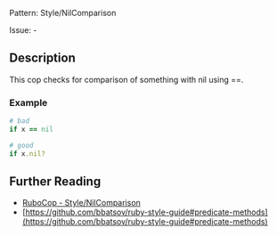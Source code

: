 Pattern: Style/NilComparison

Issue: -

## Description

This cop checks for comparison of something with nil using ==.

### Example

```ruby
# bad
if x == nil

# good
if x.nil?
```

## Further Reading

* [RuboCop - Style/NilComparison](https://rubocop.readthedocs.io/en/latest/cops_style/#stylenilcomparison)
* [https://github.com/bbatsov/ruby-style-guide#predicate-methods](https://github.com/bbatsov/ruby-style-guide#predicate-methods)
